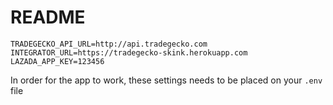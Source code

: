 # README

```
TRADEGECKO_API_URL=http://api.tradegecko.com
INTEGRATOR_URL=https://tradegecko-skink.herokuapp.com
LAZADA_APP_KEY=123456
```

In order for the app to work, these settings needs to be placed on your `.env` file
